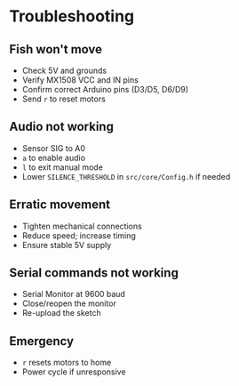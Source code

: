 # Troubleshooting

## Fish won't move
- Check 5V and grounds
- Verify MX1508 VCC and IN pins
- Confirm correct Arduino pins (D3/D5, D6/D9)
- Send `r` to reset motors

## Audio not working
- Sensor SIG to A0
- `a` to enable audio
- `l` to exit manual mode
- Lower `SILENCE_THRESHOLD` in `src/core/Config.h` if needed

## Erratic movement
- Tighten mechanical connections
- Reduce speed; increase timing
- Ensure stable 5V supply

## Serial commands not working
- Serial Monitor at 9600 baud
- Close/reopen the monitor
- Re-upload the sketch

## Emergency
- `r` resets motors to home
- Power cycle if unresponsive